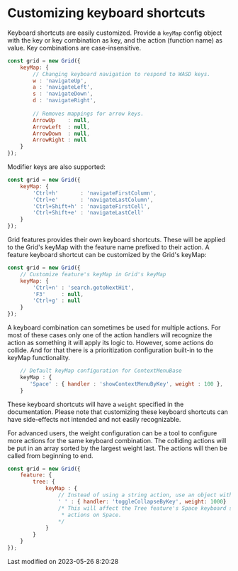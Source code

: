 # Customizing keyboard shortcuts

Keyboard shortcuts are easily customized. Provide a `keyMap` config object with the key or key combination as key, and
the action (function name) as value. Key combinations are case-insensitive.

```javascript
const grid = new Grid({
    keyMap: {
        // Changing keyboard navigation to respond to WASD keys.
        w : 'navigateUp',
        a : 'navigateLeft',
        s : 'navigateDown',
        d : 'navigateRight',
        
        // Removes mappings for arrow keys.
        ArrowUp    : null,
        ArrowLeft  : null,
        ArrowDown  : null,
        ArrowRight : null
    }
});
```

Modifier keys are also supported:
```javascript
const grid = new Grid({
    keyMap: {
        'Ctrl+h'       : 'navigateFirstColumn',
        'Ctrl+e'       : 'navigateLastColumn',
        'Ctrl+Shift+h' : 'navigateFirstCell',
        'Ctrl+Shift+e' : 'navigateLastCell'
    }
});
```

Grid features provides their own keyboard shortcuts. These will be applied to the Grid's keyMap with the feature name
prefixed to their action. A feature keyboard shortcut can be customized by the Grid's keyMap:
```javascript
const grid = new Grid({
    // Customize feature's keyMap in Grid's keyMap
    keyMap: {
        'Ctrl+n' : 'search.gotoNextHit',
        'F3'     : null,
        'Ctrl+g' : null
    }
});
```
A keyboard combination can sometimes be used for multiple actions. For most of these cases only one of the action
handlers will recognize the action as something it will apply its logic to. However, some actions do collide. And for
that there is a prioritization configuration built-in to the keyMap functionality.

```javascript
    // Default keyMap configuration for ContextMenuBase
    keyMap : {
       'Space' : { handler : 'showContextMenuByKey', weight : 100 },
    }
```

These keyboard shortcuts will have a `weight` specified in the documentation. Please note that customizing these
keyboard shortcuts can have side-effects not intended and not easily recognizable.

For advanced users, the weight configuration can be a tool to configure more actions for the same keyboard combination.
The colliding actions will be put in an array sorted by the largest weight last. The actions will then be called from
beginning to end.

```javascript
const grid = new Grid({
    feature: {
        tree: {
            keyMap : {
                // Instead of using a string action, use an object with a handler and a weight property.
                ' ' : { handler: 'toggleCollapseByKey', weight: 1000}
                /* This will affect the Tree feature's Space keyboard shortcut to (probably) be called last of all
                 * actions on Space. 
                */
            }
        }
    }
});
```


<p class="last-modified">Last modified on 2023-05-26 8:20:28</p>